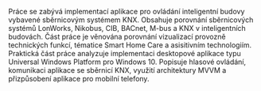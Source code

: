 Práce se zabývá implementací aplikace pro ovládání inteligentní budovy vybavené sběrnicovým
systémem KNX. Obsahuje porovnání sběrnicových systémů LonWorks, Nikobus, CIB, BACnet,
M-bus a KNX v inteligentních budovách. Část práce je věnována porovnání vizualizací provozně
technických funkcí, tématice Smart Home Care a asisitivním technologiím. Praktická část práce
analyzuje implementaci desktopové aplikace typu Universal Windows Platform pro Windows 10.
Popisuje hlasové ovládání, komunikaci aplikace se sběrnicí KNX, využití architektury MVVM a
přizpůsobení aplikace pro mobilní telefony.
